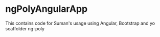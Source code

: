 # ngPolyAngularApp
This contains code for Suman's usage using Angular, Bootstrap and yo scaffolder ng-poly
